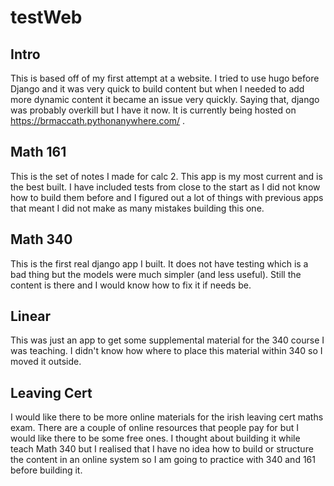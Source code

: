 # testWeb

## Intro

This is based off of my first attempt at a website. I tried to use hugo before Django and it was very quick to build content but when I needed to add more dynamic content it became an issue very quickly. Saying that, django was probably overkill but I have it now. It is currently being hosted on https://brmaccath.pythonanywhere.com/ .

## Math 161

This is the set of notes I made for calc 2. This app is my most current and is the best built. I have included tests from close to the start as I did not know how to build them before and I figured out a lot of things with previous apps that meant I did not make as many mistakes building this one.

## Math 340

This is the first real django app I built. It does not have testing which is a bad thing but the models were much simpler (and less useful). Still the content is there and I would know how to fix it if needs be.

## Linear

This was just an app to get some supplemental material for the 340 course I was teaching. I didn't know how where to place this material within 340 so I moved it outside.

## Leaving Cert

I would like there to be more online materials for the irish leaving cert maths exam. There are a couple of online resources that people pay for but I would like there to be some free ones. I thought about building it while teach Math 340 but I realised that I have no idea how to build or structure the content in an online system so I am going to practice with 340 and 161 before building it.

